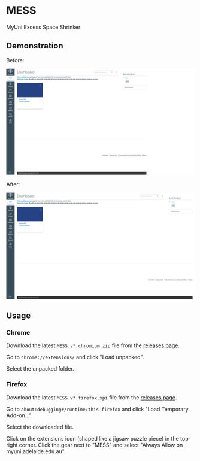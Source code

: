 # MESS

MyUni Excess Space Shrinker

## Demonstration

Before:

![before](docs/media/before.png)

After:

![after](docs/media/after.png)

## Usage

### Chrome

Download the latest `MESS.v*.chromium.zip` file from the [releases page](https://github.com/tinnamchoi/MESS/releases). 

Go to `chrome://extensions/` and click "Load unpacked".

Select the unpacked folder.

### Firefox

Download the latest `MESS.v*.firefox.xpi` file from the [releases page](https://github.com/tinnamchoi/MESS/releases). 

Go to `about:debugging#/runtime/this-firefox` and click "Load Temporary Add-on...".

Select the downloaded file.

Click on the extensions icon (shaped like a jigsaw puzzle piece) in the top-right corner. Click the gear next to "MESS" and select "Always Allow on myuni.adelaide.edu.au"
